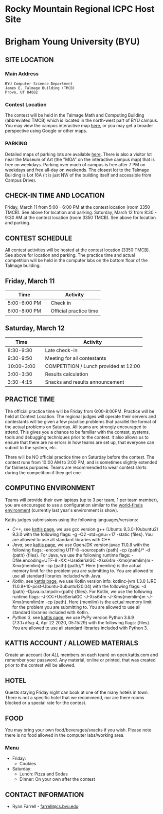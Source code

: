# Rocky Mountain Regional ICPC Host Site

# Brigham Young University (BYU)

## SITE LOCATION

### Main Address

```
BYU Computer Science Department
James E. Talmage Building (TMCB)
Provo, UT 84602
```

### Contest Location

The contest will be held in the Talmage Math and Computing Building (abbreviated TMCB) which is located in the north-west part of BYU campus. You may view the campus interactive map [here](https://map.byu.edu), or you may get a broader perspective using Google or other maps.

### PARKING

Detailed maps of parking lots are available [here](https://map.byu.edu).  There is also a visitor lot near the Museum of Art (the "MOA" on the interactive campus map) that is free on weekdays.  Parking over much of campus is free after 7 PM on weekdays and free all-day on weekends.  The closest lot to the Talmage Building is Lot 16A (it is just NW of the building itself and accessible from Campus Drive).

## CHECK-IN TIME AND LOCATION

Friday, March 11 from 5:00 - 6:00 PM at the contest location (room 3350 TMCB). See above for location and parking.
Saturday, March 12 from 8:30 - 9:30 AM at the contest location (room 3350 TMCB). See above for location and parking.

## CONTEST SCHEDULE

All contest activities will be hosted at the contest location (3350 TMCB). See above for location and parking.  The practice time and actual competition will be held in the computer labs on the bottom floor of the Talmage building.

## Friday, March 11

| Time         |     | Activity                |
| ------------ | --- | ----------------------- |
| 5:00-6:00 PM |     | Check in                |
| 6:00-8:00 PM |     | Official practice time  |

## Saturday, March 12

| Time       |     | Activity                              |
| ---------- | --- | ------------------------------------- |
| 8:30-9:30  |     | Late check-in  |
| 9:30-9:50  |     | Meeting for all contestants           |
| 10:00-3:00 |     | COMPETITION / Lunch provided at 12:00 |
| 3:00-3:30  |     | Results calculation                   |
| 3:30-4:15  |     | Snacks and results announcement       |

## PRACTICE TIME

The official practice time will be Friday from 6:00-8:00PM. Practice will be held at Contest Location. The regional judges will operate their servers and contestants will be given a few practice problems that parallel the format of the actual problems on Saturday. All teams are strongly encouraged to attend. This gives you a chance to be familiar with the contest, systems, tools and debugging techniques prior to the contest.  It also allows us to ensure that there are no errors in how teams are set up, that everyone can submit to the system, etc.

There will be NO official practice time on Saturday before the contest.
The contest runs from 10:00 AM to 3:00 PM, and is sometimes slightly extended for fairness purposes. Teams are recommended to wear contest shirts during the competition if they get one.

## COMPUTING ENVIRONMENT

Teams will provide their own laptops (up to 3 per team, 1 per team member), you are encouraged to use a configuration similar to the [world-finals environment](https://docs.icpc.global/worldfinals-programming-environment/) (currently last year's environment is show).

Kattis judges submissions using the following languages/versions:
   * *C++*, see [kattis page](https://open.kattis.com/help/cpp), we use gcc version g++ (Ubuntu 9.3.0-10ubuntu2) 9.3.0 with the following flags: -g -O2 -std=gnu++17 -static {files}.  You are allowed to use all standard libraries with C++.
   * *Java*, see [kattis page](https://open.kattis.com/help/java), we use OpenJDK version javac 11.0.8 with the following flags: -encoding UTF-8 -sourcepath {path} -cp {path}/* -d {path} {files}.  For Java, we use the following runtime flags: -Dfile.encoding=UTF-8 -XX:+UseSerialGC -Xss64m -Xms{memlim}m -Xmx{memlim}m -cp {path}:{path}/*.  Here {memlim} is the actual memory limit for the problem you are submitting to.  You are allowed to use all standard libraries included with Java.
   * *Kotlin*, see [kattis page](https://open.kattis.com/help/kotlin), we use Kotlin version info: kotlinc-jvm 1.3.0 (JRE 11.0.8+10-post-Ubuntu-0ubuntu120.04) with the following flags: -d {path} -Djava.io.tmpdir={path} {files}.  For Kotlin, we use the following runtime flags: -J-XX:+UseSerialGC -J-Xss64m -J-Xms{memlim}m -J-Xmx{memlim}m -cp {path}.  Here {memlim} is the actual memory limit for the problem you are submitting to.  You are allowed to use all standard libraries included with Kotlin.
   * *Python 3*, see [kattis page](https://open.kattis.com/help/python3), we use PyPy version Python 3.6.9 (7.3.1+dfsg-4, Apr 22 2020, 05:15:29) with the following flags: {files}.  You are allowed to use all standard libraries included with Python 3.

## KATTIS ACCOUNT / ALLOWED MATERIALS

Create an account (for *ALL* members on each team) on open.kattis.com and remember your password.
Any material, online or printed, that was created prior to the contest will be allowed.

## HOTEL

Guests staying Friday night can book at one of the many hotels in town. There is not a specific hotel that we recommend, nor are there rooms blocked or a special rate for the contest.

## FOOD

You may bring your own food/beverages/snacks if you wish. Please note there is no food allowed in the computer labs/working area.



### Menu

- Friday:
    - Cookies
- Saturday:
    -  Lunch: Pizza and Sodas
    -  Dinner: On your own after the contest

## CONTACT INFORMATION

- Ryan Farrell - [farrell@cs.byu.edu](mailto:farrell@cs.byu.edu)
